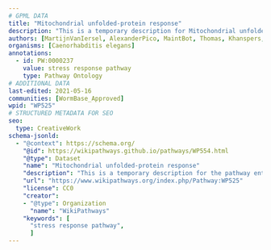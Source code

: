 ```yaml
---
# GPML DATA
title: "Mitochondrial unfolded-protein response"
description: "This is a temporary description for Mitochondrial unfolded-protein response"
authors: [MartijnVanIersel, AlexanderPico, MaintBot, Thomas, Khanspers, Ddigles, Cgrove, Mkutmon, Egonw, Kyook, Eweitz]
organisms: [Caenorhabditis elegans]
annotations:
  - id: PW:0000237
    value: stress response pathway
    type: Pathway Ontology
# ADDITIONAL DATA
last-edited: 2021-05-16
communities: [WormBase_Approved]
wpid: "WP525"
# STRUCTURED METADATA FOR SEO
seo:
  type: CreativeWork
schema-jsonld:
  - "@context": https://schema.org/
    "@id": https://wikipathways.github.io/pathways/WP554.html
    "@type": Dataset
    "name": "Mitochondrial unfolded-protein response"
    "description": "This is a temporary description for the pathway entitled: Mitochondrial unfolded-protein response"
    "url": "https://www.wikipathways.org/index.php/Pathway:WP525"
    "license": CC0
    "creator":
    - "@type": Organization
      "name": "WikiPathways"
    "keywords": [
      "stress response pathway",
      ]
---
```

